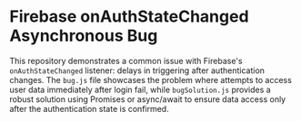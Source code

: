 # Firebase onAuthStateChanged Asynchronous Bug

This repository demonstrates a common issue with Firebase's `onAuthStateChanged` listener:  delays in triggering after authentication changes.  The `bug.js` file showcases the problem where attempts to access user data immediately after login fail, while `bugSolution.js` provides a robust solution using Promises or async/await to ensure data access only after the authentication state is confirmed.